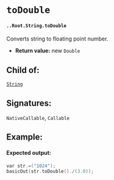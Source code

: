 # `toDouble`

#### `..Root.String.toDouble`

Converts string to floating point number.

* **Return value:** new `Double`

## Child of:

[`String`](docs..Root.String.md)

## Signatures:

`NativeCallable`, `Callable`


## Example:



#### Expected output:

```c
var str.=("1024");
basicOut(str.toDouble()./(3.0));
```